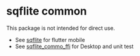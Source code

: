 # sqflite common

This package is not intended for direct use.
* See [sqflite](https://pub.dev/packages/sqflite) for flutter mobile
* See [sqflite_commo_ffi](https://pub.dev/packages/sqflite_common_ffi) for Desktop and unit test